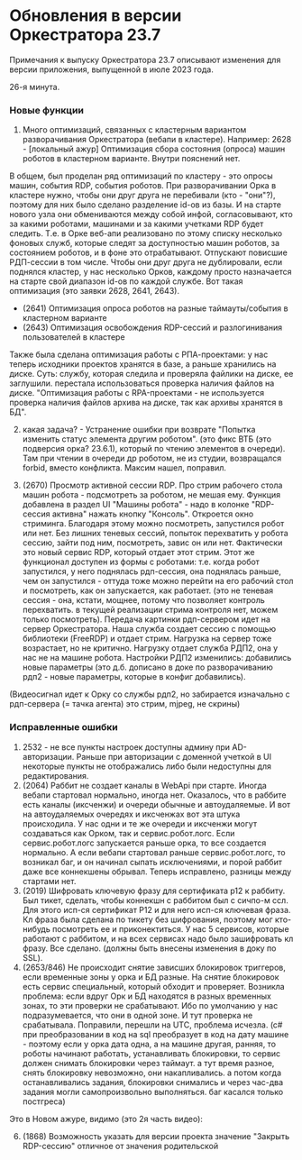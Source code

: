 # Обновления в версии Оркестратора 23.7

Примечания к выпуску Оркестратора 23.7 описывают изменения для версии приложения, выпущенной в июле 2023 года.

26-я минута. 

### Новые функции
1. Много оптимизаций, связанных с кластерным вариантом разворачивания Оркестратора (вебапи в кластере). Например: 
2628 - [локальный ажур] Оптимизация сбора состояния (опроса) машин роботов в кластерном варианте. Внутри пояснений нет.

В общем, был проделан ряд оптимизаций по кластеру - это опросы машин, события RDP, события роботов. 
При разворачивании Орка в кластере нужно, чтобы они друг друга не перебивали (кто - "они"?), поэтому для них было сделано разделение id-ов из базы. И на старте нового узла они обмениваются между собой инфой, согласовывают, кто за какими роботами, машинами и за какими учетками RDP будет следить. 
Т.е. в Орке веб-апи реализовано по этому списку несколько фоновых служб, которые следят за доступностью машин роботов, за состоянием роботов, и в фоне это отрабатывают. Отпускают повисшие РДП-сессии в том числе. Чтобы они друг друга не дублировали, если поднялся кластер, у нас несколько Орков, каждому просто назначается на старте свой диапазон id-ов по каждой службе. Вот такая оптимизация (это заявки 2628, 2641, 2643).
- (2641) Оптимизация опроса роботов на разные таймауты/события в кластерном варианте
- (2643) Оптимизация освобождения RDP-сессий и разлогинивания пользователей в кластере

Также была сделана оптимизация работы с РПА-проектами: у нас теперь исходники проектов хранятся в базе, а раньше хранились на диске. Суть: службу, которая следила и проверяла файлики на диске, ее заглушили. перестала использоваться проверка наличия файлов на диске.
"Оптимизация работы с RPA-проектами - не используется проверка наличия файлов архива на диске, так как архивы хранятся в БД".

2. какая задача? - Устранение ошибки при возврате "Попытка изменить статус элемента другим роботом". (это фикс ВТБ (это подверсия орка? 23.6.1), который по чтению элементов в очереди). Там при чтении в очереди др роботом, не из студии, возвращался forbid, вместо конфликта. Максим нашел, поправил.

3. (2670) Просмотр активной сессии RDP. Про стрим рабочего стола машин робота - подсмотреть за роботом, не мешая ему. Функция добавлена в раздел UI "Машины робота" - надо в колонке "RDP-сессия активна" нажать кнопку "Консоль". Откроется окно стриминга. Благодаря этому можно посмотреть, запустился робот или нет. Без лишних теневых сессий, попыток перехватить у робота сессию, зайти под ним, посмотреть, завис он или нет. Фактически это новый сервис RDP, который отдает этот стрим. Этот же функционал доступен из формы с роботами: т.е. когда робот запустился, у него поднялась рдп-сессия, она поднялась раньше, чем он запустился - оттуда тоже можно перейти на его рабочий стол и посмотреть, как он запускается, как работает. (это не теневая сессия - она, кстати, мощнее, потому что позволяет контроль перехватить. в текущей реализации стрима контроля нет, можем только посмотреть). Передача картинки рдп-сервером идет на сервер Оркестратора. Наша служба создает сессию с помощью библиотеки (FreeRDP) и отдает стрим. Нагрузка на сервер тоже возрастает, но не критично. Нагрузку отдает служба РДП2, она у нас не на машине робота. Настройки РДП2 изменились: добавились новые параметры (это д.б. дописано в доке по разворачиванию рдп2 - новые параметры, которые в конфиг добавились). 

(Видеосигнал идет к Орку со службы рдп2, но забирается изначально с рдп-сервера (= тачка агента)
это стрим, mjpeg, не скрины)


### Исправленные ошибки
1. 2532 - не все пункты настроек доступны админу при AD-авторизации. Раньше при авторизации с доменной учеткой в UI некоторые пункты не отображались либо были недоступны для редактирования.
2. (2064) Раббит не создает каналы в WebApi при старте. Иногда вебапи стартовал нормально, иногда нет. Оказалось, что в раббите есть каналы (иксченжи) и очереди обычные и автоудаляемые. И вот на автоудаляемых очередях и иксченжах вот эта штука происходила. У нас одни и те же очереди и иксченжи могут создаваться как Орком, так и сервис.робот.логс. Если сервис.робот.логс запускается раньше орка, то все создается нормально. А если вебапи стартовал раньше сервис.робот.логс, то возникал баг, и он начинал сыпать исключениями, и порой раббит даже все коннекшены обрывал. Теперь исправлено, разницы между стартами нет.
3. (2019) Шифровать ключевую фразу для сертификата p12 к раббиту. Был тикет, сделать, чтобы коннекшн с раббитом был с сичпо-м ссл. Для этого исп-ся сертификат P12 и для него исп-ся ключевая фраза. Кл фраза была сделана по тикету без шифрования, поэтому мог кто-нибудь посмотреть ее и приконектиться. У нас 5 сервисов, которые работают с раббитом, и на всех сервисах надо было зашифровать кл фразу. Все сделано. (должны быть внесены изменения в доку по SSL).
4. (2653/846) Не происходит снятие зависших блокировок триггеров, если временные зоны у орка и БД разные. На снятие блокировок есть сервис специальный, который обходит и проверяет. Возникла проблема: если вдруг Орк и БД находятся в разных временных зонах, то эти проверки не срабатывают. Ибо по умолчанию у нас подразумевается, что они в одной зоне. И тут проверка не срабатывала. Поправили, перешли на UTC, проблема исчезла. (с# при преобразовании в код на sql преобразует в код на дату машине - поэтому если у орка дата одна, а на машине другая, ранняя, то роботы начинают работать, устанавливать блокировки, то сервис должен снимать блокировки через таймаут. а тут время разное, снять блокировку невозможно, они накапливались. а потом когда останавливались задания, блокировки снимались и через час-два задания могли самопроизвольно выполняться. баг касался только постгреса)

Это в Новом ажуре, видимо (это 2я часть видео):

6. (1868) Возможность указать для версии проекта значение "Закрыть RDP-сессию" отличное от значения родительской
